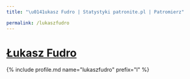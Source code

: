 ```yaml
---
title: "\u0141ukasz Fudro | Statystyki patronite.pl | Patromierz"

permalink: /lukaszfudro
---
```


# [Łukasz Fudro](https://patronite.pl/lukaszfudro)

{% include profile.md name="lukaszfudro" prefix="l" %}
